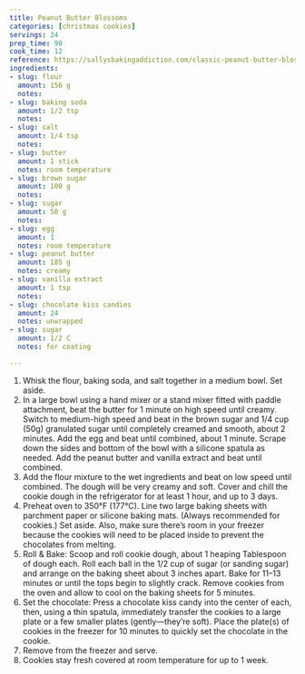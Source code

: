 ```yaml
---
title: Peanut Butter Blossoms
categories: [christmas cookies]
servings: 24
prep_time: 90
cook_time: 12
reference: https://sallysbakingaddiction.com/classic-peanut-butter-blossoms/#tasty-recipes-69682
ingredients:
- slug: flour
  amount: 156 g
  notes:
- slug: baking soda
  amount: 1/2 tsp
  notes:
- slug: salt
  amount: 1/4 tsp
  notes:
- slug: butter
  amount: 1 stick
  notes: room temperature
- slug: brown sugar
  amount: 100 g
  notes:
- slug: sugar
  amount: 50 g
  notes:
- slug: egg
  amount: 1
  notes: room temperature
- slug: peanut butter
  amount: 185 g
  notes: creamy
- slug: vanilla extract
  amount: 1 tsp
  notes:
- slug: chocolate kiss candies
  amount: 24
  notes: unwrapped
- slug: sugar
  amount: 1/2 C
  notes: for coating

---
```

1. Whisk the flour, baking soda, and salt together in a medium bowl. Set aside.
2. In a large bowl using a hand mixer or a stand mixer fitted with paddle attachment, beat the butter for 1 minute on high speed until creamy. Switch to medium-high speed and beat in the brown sugar and 1/4 cup (50g) granulated sugar until completely creamed and smooth, about 2 minutes. Add the egg and beat until combined, about 1 minute. Scrape down the sides and bottom of the bowl with a silicone spatula as needed. Add the peanut butter and vanilla extract and beat until combined.
3. Add the flour mixture to the wet ingredients and beat on low speed until combined. The dough will be very creamy and soft. Cover and chill the cookie dough in the refrigerator for at least 1 hour, and up to 3 days.
4. Preheat oven to 350°F (177°C). Line two large baking sheets with parchment paper or silicone baking mats. (Always recommended for cookies.) Set aside. Also, make sure there’s room in your freezer because the cookies will need to be placed inside to prevent the chocolates from melting.
5. Roll & Bake: Scoop and roll cookie dough, about 1 heaping Tablespoon of dough each. Roll each ball in the 1/2 cup of sugar (or sanding sugar) and arrange on the baking sheet about 3 inches apart. Bake for 11–13 minutes or until the tops begin to slightly crack. Remove cookies from the oven and allow to cool on the baking sheets for 5 minutes.
6. Set the chocolate: Press a chocolate kiss candy into the center of each, then, using a thin spatula, immediately transfer the cookies to a large plate or a few smaller plates (gently—they’re soft). Place the plate(s) of cookies in the freezer for 10 minutes to quickly set the chocolate in the cookie.
7. Remove from the freezer and serve.
8. Cookies stay fresh covered at room temperature for up to 1 week.

